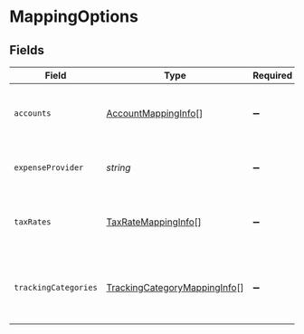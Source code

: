 # MappingOptions


## Fields

| Field                                                                               | Type                                                                                | Required                                                                            | Description                                                                         | Example                                                                             |
| ----------------------------------------------------------------------------------- | ----------------------------------------------------------------------------------- | ----------------------------------------------------------------------------------- | ----------------------------------------------------------------------------------- | ----------------------------------------------------------------------------------- |
| `accounts`                                                                          | [AccountMappingInfo](../../models/shared/accountmappinginfo.md)[]                   | :heavy_minus_sign:                                                                  | Array of available accounts for mapping.                                            |                                                                                     |
| `expenseProvider`                                                                   | *string*                                                                            | :heavy_minus_sign:                                                                  | Name of the expense integration.                                                    | Partner Expense                                                                     |
| `taxRates`                                                                          | [TaxRateMappingInfo](../../models/shared/taxratemappinginfo.md)[]                   | :heavy_minus_sign:                                                                  | Array of available tax rates for mapping.                                           |                                                                                     |
| `trackingCategories`                                                                | [TrackingCategoryMappingInfo](../../models/shared/trackingcategorymappinginfo.md)[] | :heavy_minus_sign:                                                                  | Array of available tracking categories for mapping.                                 |                                                                                     |